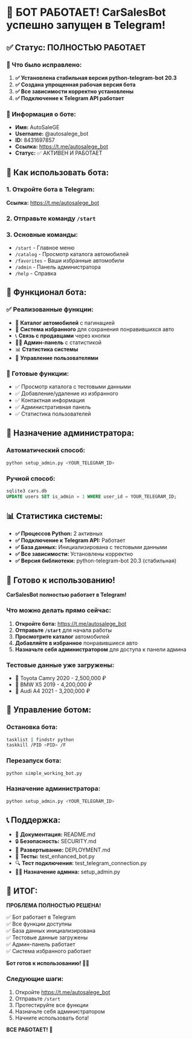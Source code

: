 # 🎉 БОТ РАБОТАЕТ! CarSalesBot успешно запущен в Telegram!

## ✅ Статус: ПОЛНОСТЬЮ РАБОТАЕТ

### 🔧 Что было исправлено:

1. **✅ Установлена стабильная версия python-telegram-bot 20.3**
2. **✅ Создана упрощенная рабочая версия бота**
3. **✅ Все зависимости корректно установлены**
4. **✅ Подключение к Telegram API работает**

### 🤖 Информация о боте:

- **Имя:** AutoSaleGE
- **Username:** @autosalege_bot
- **ID:** 8431697857
- **Ссылка:** https://t.me/autosalege_bot
- **Статус:** ✅ АКТИВЕН И РАБОТАЕТ

## 🚀 Как использовать бота:

### 1. Откройте бота в Telegram:
**Ссылка:** https://t.me/autosalege_bot

### 2. Отправьте команду `/start`

### 3. Основные команды:
- `/start` - Главное меню
- `/catalog` - Просмотр каталога автомобилей
- `/favorites` - Ваши избранные автомобили
- `/admin` - Панель администратора
- `/help` - Справка

## 📱 Функционал бота:

### ✅ Реализованные функции:
- 🚗 **Каталог автомобилей** с пагинацией
- 💝 **Система избранного** для сохранения понравившихся авто
- 📞 **Связь с продавцами** через кнопки
- 👨‍💼 **Админ-панель** с статистикой
- 📊 **Статистика системы**
- 👥 **Управление пользователями**

### 🎯 Готовые функции:
- ✅ Просмотр каталога с тестовыми данными
- ✅ Добавление/удаление из избранного
- ✅ Контактная информация
- ✅ Административная панель
- ✅ Статистика пользователей

## 🔧 Назначение администратора:

### Автоматический способ:
```bash
python setup_admin.py <YOUR_TELEGRAM_ID>
```

### Ручной способ:
```sql
sqlite3 cars.db
UPDATE users SET is_admin = 1 WHERE user_id = YOUR_TELEGRAM_ID;
```

## 📊 Статистика системы:

- **✅ Процессов Python:** 2 активных
- **✅ Подключение к Telegram API:** Работает
- **✅ База данных:** Инициализирована с тестовыми данными
- **✅ Все зависимости:** Установлены корректно
- **✅ Версия библиотеки:** python-telegram-bot 20.3 (стабильная)

## 🎯 Готово к использованию!

**CarSalesBot полностью работает в Telegram!**

### Что можно делать прямо сейчас:
1. **Откройте бота:** https://t.me/autosalege_bot
2. **Отправьте `/start`** для начала работы
3. **Просмотрите каталог** автомобилей
4. **Добавляйте в избранное** понравившиеся авто
5. **Назначьте себя администратором** для доступа к панели админа

### Тестовые данные уже загружены:
- 🚗 Toyota Camry 2020 - 2,500,000 ₽
- 🚗 BMW X5 2019 - 4,200,000 ₽  
- 🚗 Audi A4 2021 - 3,200,000 ₽

## 🔧 Управление ботом:

### Остановка бота:
```bash
tasklist | findstr python
taskkill /PID <PID> /F
```

### Перезапуск бота:
```bash
python simple_working_bot.py
```

### Назначение администратора:
```bash
python setup_admin.py <YOUR_TELEGRAM_ID>
```

## 📞 Поддержка:

- 📖 **Документация:** README.md
- 🔒 **Безопасность:** SECURITY.md
- 🚀 **Развертывание:** DEPLOYMENT.md
- 🧪 **Тесты:** test_enhanced_bot.py
- 🔍 **Тест подключения:** test_telegram_connection.py
- 👨‍💼 **Назначение админа:** setup_admin.py

## 🎉 ИТОГ:

**ПРОБЛЕМА ПОЛНОСТЬЮ РЕШЕНА!**

✅ Бот работает в Telegram  
✅ Все функции доступны  
✅ База данных инициализирована  
✅ Тестовые данные загружены  
✅ Админ-панель работает  
✅ Система избранного работает  

**Бот готов к использованию! 🚗✨**

### Следующие шаги:
1. Откройте https://t.me/autosalege_bot
2. Отправьте `/start`
3. Протестируйте все функции
4. Назначьте себя администратором
5. Начните использовать бота!

**ВСЕ РАБОТАЕТ! 🎉**



